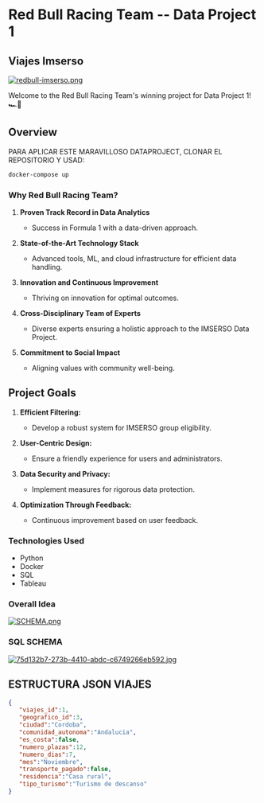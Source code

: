 # Red Bull Racing Team -- Data Project 1

## Viajes Imserso

[![redbull-imserso.png](https://i.postimg.cc/1XMX575G/redbull-imserso.png)](https://postimg.cc/wRygwVNM)

Welcome to the Red Bull Racing Team's winning project for Data Project 1! 🏎️🚀

## Overview

PARA APLICAR ESTE MARAVILLOSO DATAPROJECT, CLONAR EL REPOSITORIO Y USAD:
```bash
docker-compose up
```

### Why Red Bull Racing Team?

1. **Proven Track Record in Data Analytics**
   - Success in Formula 1 with a data-driven approach.

2. **State-of-the-Art Technology Stack**
   - Advanced tools, ML, and cloud infrastructure for efficient data handling.

3. **Innovation and Continuous Improvement**
   - Thriving on innovation for optimal outcomes.

4. **Cross-Disciplinary Team of Experts**
   - Diverse experts ensuring a holistic approach to the IMSERSO Data Project.

5. **Commitment to Social Impact**
   - Aligning values with community well-being.

## Project Goals

1. **Efficient Filtering:**
   - Develop a robust system for IMSERSO group eligibility.

2. **User-Centric Design:**
   - Ensure a friendly experience for users and administrators.

3. **Data Security and Privacy:**
   - Implement measures for rigorous data protection.

4. **Optimization Through Feedback:**
   - Continuous improvement based on user feedback.

### Technologies Used

- Python
- Docker
- SQL
- Tableau

### Overall Idea
[![SCHEMA.png](https://i.postimg.cc/j2CR7SCW/SCHEMA.png)](https://postimg.cc/y34qqBmB)

### SQL SCHEMA
[![75d132b7-273b-4410-abdc-c6749266eb592.jpg](https://i.postimg.cc/4Nr8W2qP/75d132b7-273b-4410-abdc-c6749266eb592.jpg)](https://postimg.cc/ZCxFRHTv)

## ESTRUCTURA JSON VIAJES
```json
{
   "viajes_id":1,
   "geografico_id":3,
   "ciudad":"Cordoba",
   "comunidad_autonoma":"Andalucia",
   "es_costa":false,
   "numero_plazas":12,
   "numero_dias":7,
   "mes":"Noviembre",
   "transporte_pagado":false,
   "residencia":"Casa rural",
   "tipo_turismo":"Turismo de descanso"
}
```
